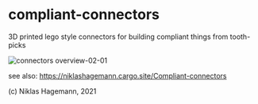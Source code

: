 # compliant-connectors
3D printed lego style connectors for building compliant things from tooth-picks

![connectors overview-02-01](https://user-images.githubusercontent.com/16756276/136669709-eebc0378-5940-4fb9-919e-37c8f308e9ff.png)

see also: https://niklashagemann.cargo.site/Compliant-connectors

(c) Niklas Hagemann, 2021
